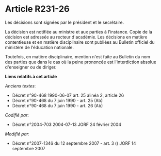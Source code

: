 # Article R231-26

Les décisions sont signées par le président et le secrétaire.

La décision est notifiée au ministre et aux parties à l'instance. Copie de la décision est adressée au recteur d'académie.
Les décisions en matière contentieuse et en matière disciplinaire sont publiées au Bulletin officiel du ministère de
l'éducation nationale.

Toutefois, en matière disciplinaire, mention n'est faite au Bulletin du nom des parties que dans le cas où la peine prononcée
est l'interdiction absolue d'enseigner ou de diriger.

**Liens relatifs à cet article**

_Anciens textes_:

  - Décret n°90-468 1990-06-07 art. 25 alinéa 2, article 26
  - Décret n°90-468 du 7 juin 1990 - art. 25 (Ab)
  - Décret n°90-468 du 7 juin 1990 - art. 26 (Ab)

_Codifié par_:

  - Décret n°2004-703 2004-07-13 JORF 24 février 2004

_Modifié par_:

  - Décret n°2007-1346 du 12 septembre 2007 - art. 3 () JORF 14 septembre 2007
